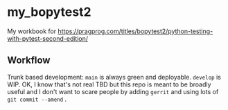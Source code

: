 # my_bopytest2

My workbook for https://pragprog.com/titles/bopytest2/python-testing-with-pytest-second-edition/


## Workflow

Trunk based development: `main` is always green and deployable. `develop` is WIP.
OK, I know that's not real TBD but this repo is meant to be broadly useful and I don't want to scare people by adding `gerrit` and using lots of `git commit --amend` .
